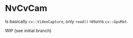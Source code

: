 # NvCvCam

Is basically `cv::VideoCapture`, only `read()` returns `cv::GpuMat`.

WIP (see initial branch)
